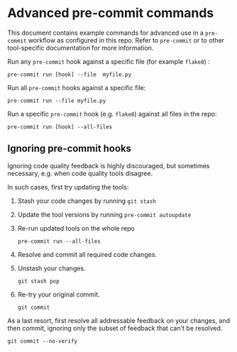 # Advanced pre-commit commands

This document contains example commands for advanced use in a `pre-commit` workflow as
configured in this repo. Refer to `pre-commit` or to other tool-specific documentation for more
information.

Run any `pre-commit` hook against a specific file (for example `flake8`) :

    pre-commit run [hook] --file  myfile.py

Run all `pre-commit` hooks against a specific file:

    pre-commit run --file myfile.py

Run a specific `pre-commit` hook (e.g. `flake8`) against all files in the repo:

    pre-commit run [hook] --all-files

## Ignoring pre-commit hooks

Ignoring code quality feedback is highly discouraged, but sometimes necessary, e.g. when code
quality tools disagree.

In such cases, first try updating the tools:

1. Stash your code changes by running `git stash`
2. Update the tool versions by running `pre-commit autoupdate`
3. Re-run updated tools on the whole repo

    `pre-commit run --all-files`

4. Resolve and commit all required code changes.
5. Unstash your changes.

    `git stash pop`

6. Re-try your original commit.

    `git commit`

As a last resort, first resolve all addressable feedback on your changes, and then commit, ignoring
only the subset of feedback that can't be resolved.

    git commit --no-verify
